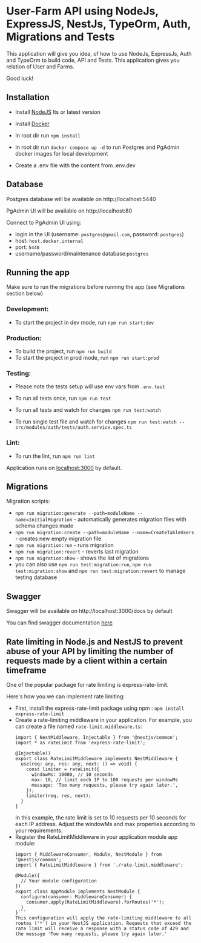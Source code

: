 # User-Farm API using NodeJs, ExpressJS, NestJs, TypeOrm, Auth, Migrations and Tests

This application will give you idea, of how to use NodeJs, ExpressJs, Auth and TypeOrm to build code, API and Tests.
This application gives you relation of User and Farms.

Good luck!

## Installation

- Install [NodeJS](https://nodejs.org/en/) lts or latest version
- Install [Docker](https://www.docker.com/get-started/)

- In root dir run `npm install`
- In root dir run `docker compose up -d` to run Postgres and PgAdmin docker images for local development
- Create a .env file with the content from .env.dev

## Database

Postgres database will be available on http://localhost:5440

PgAdmin UI will be available on http://localhost:80

Connect to PgAdmin UI using:

- login in the UI (username: `postgres@gmail.com`, password: `postgres`)
- host: `host.docker.internal`
- port: `5440`
- username/password/maintenance database:`postgres`

## Running the app

Make sure to run the migrations before running the app (see Migrations section below)

### Development:

- To start the project in dev mode, run `npm run start:dev`

### Production:

- To build the project, run `npm run build`
- To start the project in prod mode, run `npm run start:prod`

### Testing:

- Please note the tests setup will use env vars from `.env.test`

- To run all tests once, run `npm run test`
- To run all tests and watch for changes `npm run test:watch`
- To run single test file and watch for changes `npm run test:watch -- src/modules/auth/tests/auth.service.spec.ts`

### Lint:

- To run the lint, run `npm run lint`

Application runs on [localhost:3000](http://localhost:3000) by default.

## Migrations

Migration scripts:

- `npm run migration:generate --path=moduleName --name=InitialMigration` - automatically generates migration files with
  schema changes made
- `npm run migration:create --path=moduleName --name=CreateTableUsers` - creates new empty migration file
- `npm run migration:run` - runs migration
- `npm run migration:revert` - reverts last migration
- `npm run migration:show` - shows the list of migrations
- you can also use `npm run test:migration:run`, `npm run test:migration:show` and `npm run test:migration:revert` to
  manage testing database

## Swagger

Swagger will be available on http://localhost:3000/docs by default

You can find swagger documentation [here](https://swagger.io/docs/specification/about/)

## Rate limiting in Node.js and NestJS to prevent abuse of your API by limiting the number of requests made by a client within a certain timeframe

One of the popular package for rate limiting is express-rate-limit.

Here's how you we can implement rate limiting:
- First, install the express-rate-limit package using npm : `npm install express-rate-limit`
- Create a rate-limiting middleware in your application. For example, you can create a file named `rate-limit.middleware.ts`:
	```
  import { NestMiddleware, Injectable } from '@nestjs/common';
	import * as rateLimit from 'express-rate-limit';

	@Injectable()
	export class RateLimitMiddleware implements NestMiddleware {
	  use(req: any, res: any, next: () => void) {
		const limiter = rateLimit({
		  windowMs: 10000, // 10 seconds
		  max: 10, // limit each IP to 100 requests per windowMs
		  message: 'Too many requests, please try again later.',
		});
		limiter(req, res, next);
	  }
	}
  ```
  In this example, the rate limit is set to 10 requests per 10 seconds for each IP address. Adjust the windowMs and max properties according to your requirements.
- Register the RateLimitMiddleware in your application module app module:
	```
  import { MiddlewareConsumer, Module, NestModule } from '@nestjs/common';
	import { RateLimitMiddleware } from './rate-limit.middleware';

	@Module({
	  // Your module configuration
	})
	export class AppModule implements NestModule {
	  configure(consumer: MiddlewareConsumer) {
		consumer.apply(RateLimitMiddleware).forRoutes('*');
	  }
	}```
	This configuration will apply the rate-limiting middleware to all routes ('*') in your NestJS application. Requests that exceed the rate limit will receive a response with a status code of 429 and the message 'Too many requests, please try again later.'